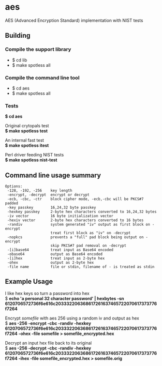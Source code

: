 # aes
AES (Advanced Encryption Standard) implementation with NIST tests

## Building
### Compile the support library
* $ cd lib
* $ make spotless all

### Compile the command line tool
* $ cd aes
* $ make spotless all

### Tests
<b>$ cd aes</b>

Original crytopals test<br>
<b>$ make spotless test</b><br>

An internal fast test<br>
<b>$ make spotless itest</b><br>

Perl driver feeding NIST tests<br>
<b>$ make spotless nist-test</b><br>

## Command line usage summary
```Usage: ./aes -[128|192|256] -[ecb|cbc|ctr] -[encrypt|decrypt] -[hex]key passkey
Options:
 -128, -192, -256    key length
 -encrypt, -decrypt  encrypt or decrypt
 -ecb, -cbc, -ctr    block cipher mode, -ecb,-cbc will be PKCS#7 padded
 -key passkey        16,24,32 byte passkey
 -hexkey passkey     2-byte hex characters converted to 16,24,32 bytes
 -iv vector          16 byte initialization vector
 -hexiv vector       2-byte hex characters converted to 16 bytes
 -randiv             system generated "iv" output as first block on -encrypt
                     treat first block as "iv" on -decrypt
 -nopkcs             prevents a "full" pad block being output on -encrypt
                     skip PKCS#7 pad removal on -decrypt
 -[i]base64          treat input as Base64 encoded
 -obase64            output as Base64 encoded
 -[i]hex             treat input as 2-byte hex
 -ohex               output as 2-byte hex
 -file name          file or stdin, filename of - is treated as stdin
 ```
 
 ## Example Usage
 I like hex keys so turn a password into hex<br>
 $ <b>echo 'a personal 32 character password' | hexbytes -sn
 6120706572736f6e616c203332206368617261637465722070617373776f7264</b><br>
 
 Encrypt _somefile_ with aes 256 using a random iv and output as hex<br>
 $ <b>aes -256 -encrypt -cbc -randiv -hexkey 6120706572736f6e616c203332206368617261637465722070617373776f7264 -ohex -file somefile > somefile_encrypted.hex</b><br>
 
 Decrypt an input hex file back to its original<br>
 $ <b>aes -256 -decrypt -cbc -randiv -hexkey 6120706572736f6e616c203332206368617261637465722070617373776f7264 -ihex -file somefile_encrypted.hex > somefile.orig</b><br>
